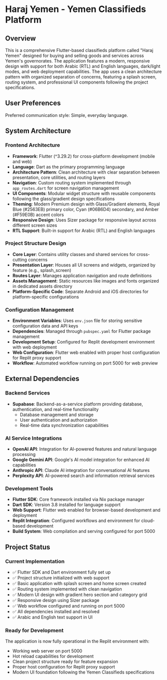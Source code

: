 # Haraj Yemen - Yemen Classifieds Platform

## Overview

This is a comprehensive Flutter-based classifieds platform called "Haraj Yemen" designed for buying and selling goods and services across Yemen's governorates. The application features a modern, responsive design with support for both Arabic (RTL) and English languages, dark/light modes, and web deployment capabilities. The app uses a clean architecture pattern with organized separation of concerns, featuring a splash screen, routing system, and professional UI components following the project specifications.

## User Preferences

Preferred communication style: Simple, everyday language.

## System Architecture

### Frontend Architecture
- **Framework**: Flutter (^3.29.2) for cross-platform development (mobile and web)
- **Language**: Dart as the primary programming language  
- **Architecture Pattern**: Clean architecture with clear separation between presentation, core utilities, and routing layers
- **Navigation**: Custom routing system implemented through `app_routes.dart` for screen navigation management
- **UI Components**: Modular widget structure with reusable components following the glass/gradient design specifications
- **Theming**: Modern Premium design with Glass/Gradient elements, Royal Blue (#2563EB) primary color, Cyan (#06B6D4) secondary, and Amber (#F59E0B) accent colors
- **Responsive Design**: Uses Sizer package for responsive layout across different screen sizes
- **RTL Support**: Built-in support for Arabic (RTL) and English languages

### Project Structure Design
- **Core Layer**: Contains utility classes and shared services for cross-cutting concerns
- **Presentation Layer**: Houses all UI screens and widgets, organized by feature (e.g., splash_screen)
- **Routes Layer**: Manages application navigation and route definitions
- **Assets Management**: Static resources like images and fonts organized in dedicated assets directory
- **Platform-Specific Code**: Separate Android and iOS directories for platform-specific configurations

### Configuration Management
- **Environment Variables**: Uses `env.json` file for storing sensitive configuration data and API keys
- **Dependencies**: Managed through `pubspec.yaml` for Flutter package management
- **Development Setup**: Configured for Replit development environment with web deployment
- **Web Configuration**: Flutter web enabled with proper host configuration for Replit proxy support
- **Workflow**: Automated workflow running on port 5000 for web preview

## External Dependencies

### Backend Services
- **Supabase**: Backend-as-a-service platform providing database, authentication, and real-time functionality
  - Database management and storage
  - User authentication and authorization
  - Real-time data synchronization capabilities

### AI Service Integrations
- **OpenAI API**: Integration for AI-powered features and natural language processing
- **Google Gemini API**: Google's AI model integration for enhanced AI capabilities
- **Anthropic API**: Claude AI integration for conversational AI features
- **Perplexity API**: AI-powered search and information retrieval services

### Development Tools
- **Flutter SDK**: Core framework installed via Nix package manager
- **Dart SDK**: Version 3.8 installed for language support
- **Web Support**: Flutter web enabled for browser-based development and deployment
- **Replit Integration**: Configured workflows and environment for cloud-based development
- **Build System**: Web compilation and serving configured for port 5000

## Project Status

### Current Implementation
- ✅ Flutter SDK and Dart environment fully set up
- ✅ Project structure initialized with web support
- ✅ Basic application with splash screen and home screen created
- ✅ Routing system implemented with clean navigation
- ✅ Modern UI design with gradient hero section and category grid
- ✅ Responsive design using Sizer package
- ✅ Web workflow configured and running on port 5000
- ✅ All dependencies installed and resolved
- ✅ Arabic and English text support in UI

### Ready for Development
The application is now fully operational in the Replit environment with:
- Working web server on port 5000
- Hot reload capabilities for development
- Clean project structure ready for feature expansion
- Proper host configuration for Replit proxy support
- Modern UI foundation following the Yemen Classifieds specifications